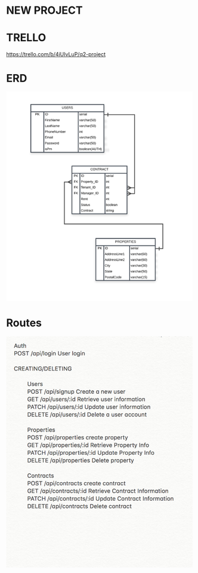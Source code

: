 # NEW PROJECT

# TRELLO
https://trello.com/b/4iUIvLuP/q2-project

# ERD
<img src="./readImg/ERD.png" width="500"/>

# Routes
<img src="./readImg/Routes.png" width="500"/>
